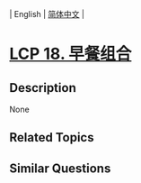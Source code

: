 
| English | [简体中文](README.md) |

# [LCP 18. 早餐组合](https://leetcode-cn.com/problems/2vYnGI/)

## Description

None

## Related Topics



## Similar Questions


